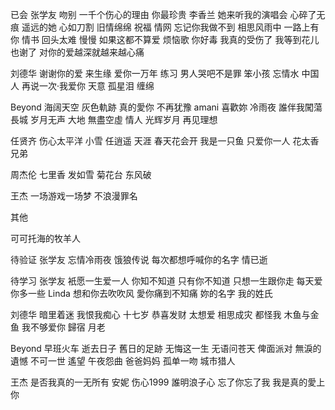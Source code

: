 已会
  张学友
    吻别
    一千个伤心的理由
    你最珍贵
    李香兰
    她来听我的演唱会
    心碎了无痕
    遥远的她
    心如刀割
    旧情绵绵
    祝福
    情网
    忘记你我做不到
    相思风雨中
    一路上有你
    情书
    回头太难
    慢慢
    如果这都不算爱
    烦恼歌
    你好毒
    我真的受伤了
    我等到花儿也谢了
    对你的爱越深就越来越心痛

  刘德华
    谢谢你的爱
    来生缘
    爱你一万年
    练习
    男人哭吧不是罪
    笨小孩
    忘情水
    中国人
    再说一次·我爱你
    天意
    孤星泪
    缠绵

  Beyond
    海阔天空
    灰色軌跡
    真的愛你
    不再犹豫
    amani
    喜歡妳
    冷雨夜
    誰伴我闖蕩
    長城
    岁月无声
    大地
    無盡空虛
    情人
    光辉岁月
    再见理想

  任贤齐
    伤心太平洋
    小雪
    任逍遥
    天涯
    春天花会开
    我是一只鱼
    只爱你一人
    花太香
    兄弟

  周杰伦
    七里香
    发如雪
    菊花台
    东风破

  王杰
    一场游戏一场梦
    不浪漫罪名
  

  其他



  可可托海的牧羊人

待验证
  张学友
    忘情冷雨夜
    饿狼传说
    每次都想呼喊你的名字
    情已逝

待学习
  张学友
    衹愿一生爱一人
    你知不知道
    只有你不知道
    只想一生跟你走
    每天爱你多一些
    Linda
    想和你去吹吹风
    愛你痛到不知痛
    妳的名字 我的姓氏
    
  刘德华
    暗里着迷
    我恨我痴心
    十七岁
    恭喜发财
    太想爱
    相思成灾
    都怪我
    木鱼与金鱼
    我不够爱你
    歸宿
    月老

  Beyond
    早班火车
    逝去日子
    舊日的足跡
    无悔这一生
    无语问苍天
    俾面派对
    無淚的遺憾
    不可一世
    遙望
    午夜怨曲
    爸爸妈妈
    孤单一吻
    城市猎人

  王杰
    是否我真的一无所有
    安妮
    伤心1999
    誰明浪子心
    忘了你忘了我
    我是真的愛上你



    
